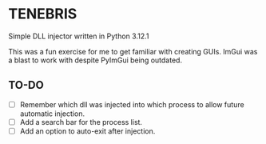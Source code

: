 # TENEBRIS

Simple DLL injector written in Python 3.12.1

This was a fun exercise for me to get familiar with creating GUIs. ImGui was a blast to work with despite PyImGui being outdated.

## TO-DO

- [ ] Remember which dll was injected into which process to allow future automatic injection.
- [ ] Add a search bar for the process list.
- [ ] Add an option to auto-exit after injection.
